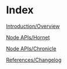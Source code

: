 # Index

[Introduction/Overview](overview.md)

[Node APIs/Hornet](root://hornet/1.1/references/api-reference.md)

[Node APIs/Chronicle](root://chronicle/1.0/references/chronicle-api-reference.md)

[References/Changelog](changelog.md)

